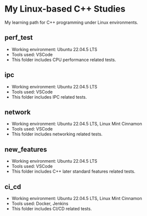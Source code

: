 # My Linux-based C++ Studies
My learning path for C++ programming under Linux environments.
## perf_test
* Working environment: Ubuntu 22.04.5 LTS
* Tools used: VSCode
* This folder includes CPU performance related tests.
## ipc
* Working environment: Ubuntu 22.04.5 LTS
* Tools used: VSCode
* This folder includes IPC related tests.
## network
* Working environment: Ubuntu 22.04.5 LTS, Linux Mint Cinnamon
* Tools used: VSCode
* This folder includes networking related tests.
## new_features
* Working environment: Ubuntu 22.04.5 LTS
* Tools used: VSCode
* This folder includes C++ later standard features related tests.
## ci_cd
* Working environment: Ubuntu 22.04.5 LTS, Linux Mint Cinnamon
* Tools used: Docker, Jenkins
* This folder includes CI/CD related tests.
